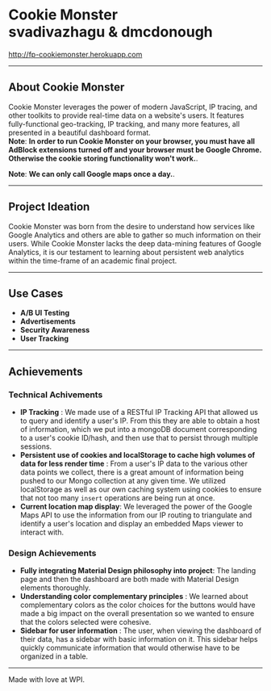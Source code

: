 # Cookie Monster <br> svadivazhagu & dmcdonough
http://fp-cookiemonster.herokuapp.com
___
## About Cookie Monster

Cookie Monster leverages the power of modern JavaScript, IP tracing, and other toolkits to provide real-time data on a website's users. It features fully-functional geo-tracking, IP tracking, and many more features, all presented in a beautiful dashboard format. <br>
**Note**: **In order to run Cookie Monster on your browser, you must have all AdBlock extensions turned off and your browser must be Google Chrome. Otherwise the cookie storing functionality won't work.**.

**Note**: **We can only call Google maps once a day.**.
___
## Project Ideation
Cookie Monster was born from the desire to understand how services like Google Analytics and others are able to gather so much information on their users. While Cookie Monster lacks the deep data-mining features of Google Analytics, it is our testament to learning about persistent web analytics within the time-frame of an academic final project.
___
## Use Cases
 - **A/B UI Testing**
 - **Advertisements**
 - **Security Awareness**
 - **User Tracking**
___
## Achievements
### Technical Achivements
- **IP Tracking** : We made use of a RESTful IP Tracking API that allowed us to query and identify a user's IP. From this they are able to obtain a host of information, which we put into a mongoDB document corresponding to a user's cookie ID/hash, and then use that to persist through multiple sessions.
- **Persistent use of cookies and localStorage to cache high volumes of data for less render time** : From a user's IP data to the various other data points we collect, there is a great amount of information being pushed to our Mongo collection at any given time. We utilized localStorage as well as our own caching system using cookies to ensure that not too many ```insert``` operations are being run at once.
- **Current location map display**: We leveraged the power of the Google Maps API to
use the information from our IP routing to triangulate and identify a user's location and display an embedded Maps viewer to interact with.

### Design Achievements
- **Fully integrating Material Design philosophy into project**: The landing page and then the dashboard are both made with Material Design elements thoroughly.
- **Understanding color complementary principles** : We learned about complementary colors as the color choices for the buttons would have made a big impact on the overall presentation so we wanted to ensure that the colors selected were cohesive.
- **Sidebar for user information** : The user, when viewing the dashboard of their data, has a sidebar with basic information on it. This sidebar helps quickly communicate information that would otherwise have to be organized in a table.

___
Made with love at WPI.
